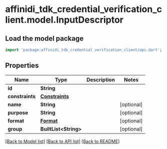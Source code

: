 # affinidi_tdk_credential_verification_client.model.InputDescriptor

## Load the model package

```dart
import 'package:affinidi_tdk_credential_verification_client/api.dart';
```

## Properties

| Name            | Type                              | Description | Notes      |
| --------------- | --------------------------------- | ----------- | ---------- |
| **id**          | **String**                        |             |
| **constraints** | [**Constraints**](Constraints.md) |             |
| **name**        | **String**                        |             | [optional] |
| **purpose**     | **String**                        |             | [optional] |
| **format**      | [**Format**](Format.md)           |             | [optional] |
| **group**       | **BuiltList&lt;String&gt;**       |             | [optional] |

[[Back to Model list]](../README.md#documentation-for-models) [[Back to API list]](../README.md#documentation-for-api-endpoints) [[Back to README]](../README.md)
